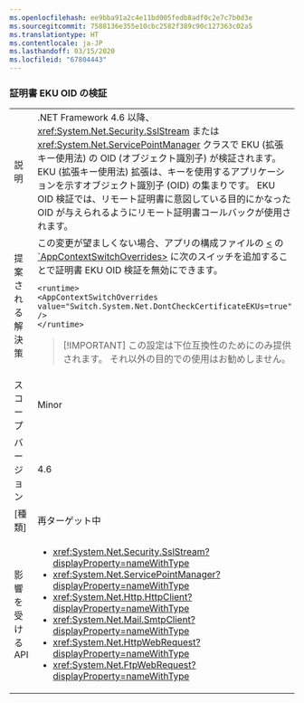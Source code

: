 ```yaml
---
ms.openlocfilehash: ee9bba91a2c4e11bd005fedb8adf0c2e7c7b0d3e
ms.sourcegitcommit: 7588136e355e10cbc2582f389c90c127363c02a5
ms.translationtype: HT
ms.contentlocale: ja-JP
ms.lasthandoff: 03/15/2020
ms.locfileid: "67804443"
---
```

### <a name="certificate-eku-oid-validation"></a>証明書 EKU OID の検証

|   |   |
|---|---|
|説明|.NET Framework 4.6 以降、<xref:System.Net.Security.SslStream> または <xref:System.Net.ServicePointManager> クラスで EKU (拡張キー使用法) の OID (オブジェクト識別子) が検証されます。 EKU (拡張キー使用法) 拡張は、キーを使用するアプリケーションを示すオブジェクト識別子 (OID) の集まりです。 EKU OID 検証では、リモート証明書に意図している目的にかなった OID が与えられるようにリモート証明書コールバックが使用されます。|
|提案される解決策|この変更が望ましくない場合、アプリの構成ファイルの [\<](~/docs/framework/configure-apps/file-schema/runtime/appcontextswitchoverrides-element.md) の [`AppContextSwitchOverrides>](~/docs/framework/configure-apps/file-schema/runtime/runtime-element.md) に次のスイッチを追加することで証明書 EKU OID 検証を無効にできます。<pre><code class="lang-xml">&lt;runtime&gt;&#13;&#10;&lt;AppContextSwitchOverrides&#13;&#10;value=&quot;Switch.System.Net.DontCheckCertificateEKUs=true&quot; /&gt;&#13;&#10;&lt;/runtime&gt;&#13;&#10;</code></pre> <blockquote> [!IMPORTANT] この設定は下位互換性のためにのみ提供されます。 それ以外の目的での使用はお勧めしません。</blockquote> |
|スコープ|Minor|
|バージョン|4.6|
|[種類]|再ターゲット中|
|影響を受ける API|<ul><li><xref:System.Net.Security.SslStream?displayProperty=nameWithType></li><li><xref:System.Net.ServicePointManager?displayProperty=nameWithType></li><li><xref:System.Net.Http.HttpClient?displayProperty=nameWithType></li><li><xref:System.Net.Mail.SmtpClient?displayProperty=nameWithType></li><li><xref:System.Net.HttpWebRequest?displayProperty=nameWithType></li><li><xref:System.Net.FtpWebRequest?displayProperty=nameWithType></li></ul>|

